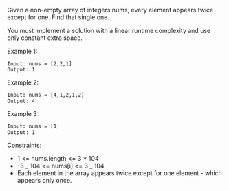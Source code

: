 Given a non-empty array of integers nums, every element appears twice except for one. Find that single one.

You must implement a solution with a linear runtime complexity and use only constant extra space.

Example 1:

```
Input: nums = [2,2,1]
Output: 1
```

Example 2:

```
Input: nums = [4,1,2,1,2]
Output: 4
```

Example 3:

```
Input: nums = [1]
Output: 1
```

Constraints:

- 1 <= nums.length <= 3 \* 104
- -3 _ 104 <= nums[i] <= 3 _ 104
- Each element in the array appears twice except for one element - which appears only once.
